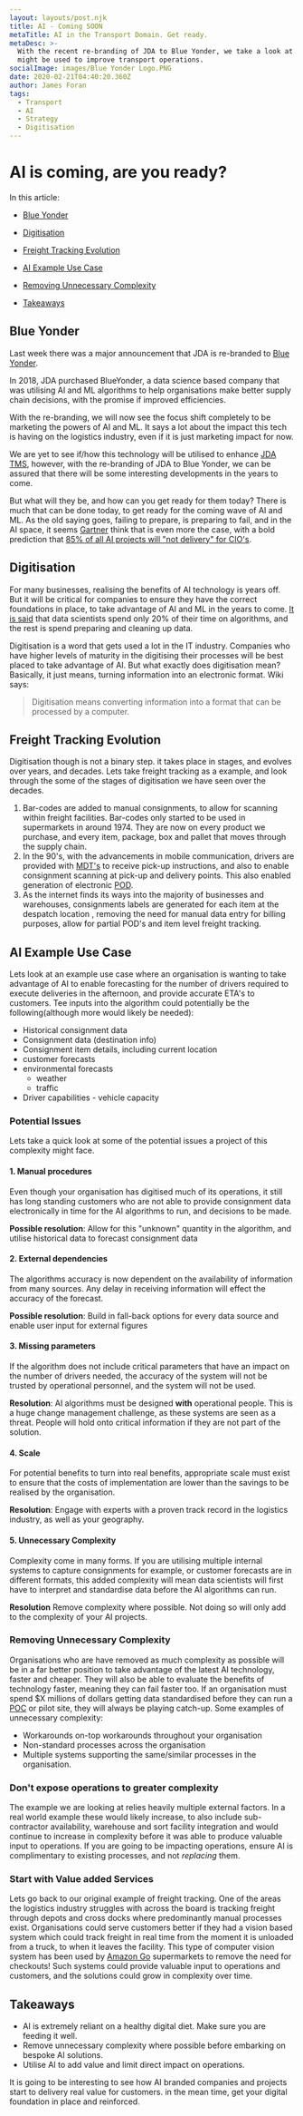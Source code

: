 ```yaml
---
layout: layouts/post.njk
title: AI - Coming SOON
metaTitle: AI in the Transport Domain. Get ready.
metaDesc: >-
  With the recent re-branding of JDA to Blue Yonder, we take a look at how AI
  might be used to improve transport operations.
socialImage: images/Blue Yonder Logo.PNG
date: 2020-02-21T04:40:20.360Z
author: James Foran
tags:
  - Transport
  - AI
  - Strategy
  - Digitisation
---
```


# AI is coming, are you ready?

In this article:
  - [Blue Yonder](#blue-yonder)
  - [Digitisation](#digitisation)
  - [Freight Tracking Evolution](#freight-tracking-evolution)
  - [AI Example Use Case](#ai-example-use-case)
 
  - [Removing Unnecessary Complexity](#removing-unnecessary-complexity)
  - [Takeaways](#takeaways)

## Blue Yonder

Last week there was a major announcement that JDA is re-branded to [Blue Yonder](https://blueyonder.com/).

In 2018, JDA purchased BlueYonder, a data science based company that was utilising AI and ML algorithms to help organisations make better supply chain decisions, with the promise if improved efficiencies.

With the re-branding, we will now see the focus shift completely to be marketing the powers of AI and ML. It says a lot about the impact this tech is having on the logistics industry, even if it is just marketing impact for now.

We are yet to see if/how this technology will be utilised to enhance [JDA TMS](https://french.jda.com/solutions/detail/transportation-management), however, with the re-branding of JDA to Blue Yonder, we can be assured that there will be some interesting developments in the years to come. 

But what will they be, and how can you get ready for them today? There is much that can be done today, to get ready for the coming wave of AI and ML. As the old saying goes, failing to prepare, is preparing to fail, and in the AI space, it seems [Gartner](https://www.gartner.com/en) think that is even more the case, with a bold prediction that [85% of all AI projects will "not delivery" for CIO's](https://www.bmc.com/blogs/cio-ai-artificial-intelligence/).

## Digitisation

For many businesses, realising the benefits of AI technology is years off. But it will be critical for companies to ensure they have the correct foundations in place, to take advantage of AI and ML in the years to come. [It is said](https://towardsdatascience.com/data-scientist-the-dirtiest-job-of-the-21st-century-7f0c8215e845) that data scientists spend only 20% of their time on algorithms, and the rest is spend preparing and cleaning up data.

Digitisation is a word that gets used a lot in the IT industry. Companies who have higher levels of maturity in the digitising their processes will be best placed to take advantage of AI. But what exactly does digitisation mean? Basically, it just means, turning information into an electronic format. Wiki says:

> Digitisation means converting information into a format that can be processed by a computer.

## Freight Tracking Evolution

Digitisation though is not a binary step. it takes place in stages, and evolves over years, and decades. Lets take freight tracking as a example, and look through the some of the stages of digitisation we have seen over the decades.

1. Bar-codes are added to manual consignments, to allow for scanning within freight facilities. Bar-codes only started to be used in supermarkets in around 1974. They are now on every product we purchase, and every item, package, box and pallet that moves through the supply chain. 
2. In the 90's, with the advancements in mobile communication, drivers are provided with [MDT's](https://en.wikipedia.org/wiki/Mobile_data_terminal "Mobile Data Terminal") to receive pick-up instructions, and also to enable consignment scanning at pick-up and delivery points. This also enabled generation of electronic [POD](https://en.wikipedia.org/wiki/Proof_of_delivery "Proof Of Delivery").
3. As the internet finds its ways into the majority of businesses and warehouses, consignments labels are generated for each item at the despatch location , removing the need for manual data entry for billing purposes, allow for partial POD's and item level freight tracking.

AI Example Use Case
---------------------
Lets look at an example use case where an organisation is wanting to take advantage of AI to enable forecasting for the number of drivers required to execute deliveries in the afternoon, and provide accurate ETA's to customers. Tee inputs into the algorithm could potentially be the following(although more would likely be needed):

* Historical consignment data
* Consignment data (destination info)
* Consignment item details, including current location
* customer forecasts
* environmental forecasts 		
  * weather
  * traffic
* Driver capabilities - vehicle capacity

### Potential Issues

Lets take a quick look at some of the potential issues a project of this complexity might face.

#### 1. Manual procedures
  Even though your organisation has digitised much of its operations, it still has long standing customers who are not able to provide consignment data electronically in time for the AI algorithms to run, and decisions to be made.

  **Possible resolution**: Allow for this "unknown" quantity in the algorithm, and utilise historical data to forecast consignment data

#### 2. External dependencies

  The algorithms accuracy is now dependent on the availability of information from many sources. Any delay in receiving information will effect the accuracy of the forecast.

  **Possible resolution**: Build in fall-back options for every data source and enable user input for external figures
                                                                                                                                      
#### 3. Missing parameters
  If the algorithm does not include critical parameters that have an impact on the number of drivers needed, the accuracy of the system will not be trusted by operational personnel, and the system will not be used.

  **Resolution**: AI algorithms must be designed **with** operational people. This is a huge change management challenge, as these systems are seen as a threat. People will hold onto critical information if they are not part of the solution. 
#### 4. Scale
  For potential benefits to turn into real benefits, appropriate scale must exist to ensure that the costs of implementation are lower than the savings to be realised by the organisation.

  **Resolution**: Engage with experts with a proven track record in the logistics industry, as well as your geography.

#### 5. Unnecessary Complexity
  Complexity come in many forms. If you are utilising multiple internal systems to capture consignments for example, or customer forecasts are in different formats, this added complexity will mean data scientists will first have to interpret and standardise data before the AI algorithms can run.

  **Resolution** Remove complexity where possible. Not doing so will only add to the complexity of your AI projects.

### Removing Unnecessary Complexity

Organisations who are have removed as much complexity as possible will be in a far better position to take advantage of the latest AI technology, faster and cheaper. They will also be able to evaluate the benefits of technology faster, meaning they can fail faster too.  If an organisation must spend $X millions of dollars getting data standardised before they can run a [POC](https://en.wikipedia.org/wiki/Proof_of_concept "Proof of Concept") or pilot site, they will always be playing catch-up.  Some examples of unnecessary complexity:
* Workarounds on-top workarounds throughout your organisation
* Non-standard processes across the organisation
* Multiple systems supporting the same/similar processes in the organisation. 

### Don't expose operations to greater complexity

The example we are looking at relies heavily multiple external factors. In a real world example these would likely increase, to also include sub-contractor availability, warehouse and sort facility integration and would continue to increase in complexity before it was able to produce valuable input to operations. If you are going to be impacting operations, ensure AI is complimentary to existing processes, and not *replacing* them. 

### Start with Value added Services

Lets go back to our original example of freight tracking. One of the areas the logistics industry struggles with across the board is tracking freight through depots and cross docks where predominantly manual processes exist. Organisations could serve customers better if they had a vision based system which could track freight in real time from the moment it is unloaded from a truck, to when it leaves the facility. This type of computer vision system has been used by [Amazon Go](https://www.wired.co.uk/article/amazon-go-seattle-uk-store-how-does-work) supermarkets to remove the need for checkouts! Such systems could provide valuable input to operations and customers, and the solutions could grow in complexity over time. 

## Takeaways

* AI is extremely reliant on a healthy digital diet. Make sure you are feeding it well.
* Remove unnecessary complexity where possible before embarking on bespoke AI solutions.
* Utilise AI to add value and limit direct impact on operations.


It is going to be interesting to see how AI branded companies and projects start to delivery real value for customers. in the mean time, get your digital foundation in place and reinforced. 
